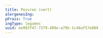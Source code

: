 ```yaml
---
title: Poivron (vert)
alergenesIng:
pFrais: True
ingType: legumes
uuid: ee983f47-7379-409e-a79b-1c48af57e889
---
```

